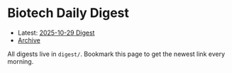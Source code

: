 # Biotech Daily Digest

- Latest: [2025-10-29 Digest](digest/2025-10-29.md)
- [Archive](archive.md)

All digests live in `digest/`. Bookmark this page to get the newest link every morning.
